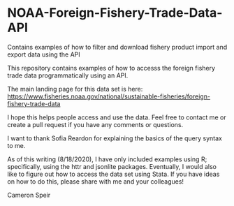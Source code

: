 # NOAA-Foreign-Fishery-Trade-Data-API
Contains examples of how to filter and download fishery product import and export data using the API

This repository contains examples of how to accesss the foreign fishery trade data programmatically using an API.  

The main landing page for this data set is here:
https://www.fisheries.noaa.gov/national/sustainable-fisheries/foreign-fishery-trade-data

I hope this helps people access and use the data.  Feel free to contact me or create a pull request if you have any comments or questions.  

I want to thank Sofia Reardon for explaining the basics of the query syntax to me.  

As of this writing (8/18/2020), I have only included examples using R; specifically, using the httr and jsonlite packages.  Eventually, I would also like to figure out how to access the data set using Stata.  If you have ideas on how to do this, please share with me and your colleagues!

Cameron Speir
